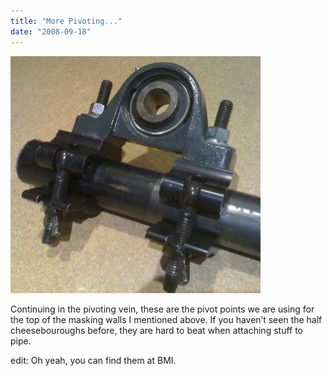 ```yaml
---
title: "More Pivoting..."
date: "2008-09-18"
---
```


![morePivoting](images/morePivoting.jpg "morePivoting")

Continuing in the pivoting vein, these are the pivot points we are using for the top of the masking walls I mentioned above. If you haven’t seen the half cheesebouroughs before, they are hard to beat when attaching stuff to pipe.

edit: Oh yeah, you can find them at BMI.
